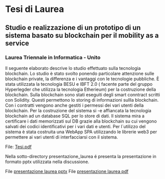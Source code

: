 # Tesi di Laurea
## Studio e realizzazione di un prototipo di un sistema basato su blockchain per il mobility as a service
### Laurea Triennale in Informatica - Unito
Il seguente elaborato descrive lo studio effettuato sulla tecnologia blockchain. 
Lo studio è stato svolto ponendo particolare attenzione sulle blockchain private, 
la differenza e i vantaggi con le tecnologie pubbliche. 
È stata utilizzata la tecnologia BESU e IBFT 2.0 
( facente parte del gruppo Hyperlegder che utilizza la tecnologia Etherieum)
per la costruzione della blockchain. Sulla blockchain sono stati eseguiti degli smart conntract
scritti con Solidity. Questi permettono lo storing di informazioni sullla blockchain. 
Con i contratti vengono anche gestiti i permessi dei vari utenti della blockchain.
Per la costruzione del sistema si -e affiancata la tecnologia blockchain ad un database SQL 
per lo store di dati. Il sistema mira a certificare i dati memorizzati sul DB grazie alla blockchain
su cui vengono salvati dei codici identificativi per i vari dati e utenti. 
Per l`utilizzo del sistema è stata costruita una WebApp SPA utilizzando le librerie web3
per permettere ai vari utenti di interfacciarsi con il sistema.

File: [Tesi.pdf](https://github.com/MrDooD5/Tesi_Triennale_Blockchain/blob/master/Tesi.pdf)

Nella sotto-directory presentazione_laurea é presenta la presentazione in formato pptx utilizzata nella discussione.

File [presentazione laurea pptx](https://github.com/MrDooD5/Tesi_Triennale_Blockchain/blob/master/presentazione_laurea/Mecca-Giorgio-880847_FINALE.pptx)
File [presentazione laurea pdf](https://github.com/MrDooD5/Tesi_Triennale_Blockchain/blob/master/presentazione_laurea/Mecca-Giorgio-880847_FINALE.pdf)
